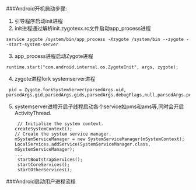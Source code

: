 ###Android开机启动步骤:
1. 引导程序启动init进程
2. init进程通过解析init.zygotexx.rc文件启动app_process进程
```
service zygote /system/bin/app_process -Xzygote /system/bin --zygote --start-system-server
```
3. app_process进程启动Zygote进程
```
runtime.start("com.android.internal.os.ZygoteInit", args, zygote);
```
4. zygote进程fork systemserver进程
```
 pid = Zygote.forkSystemServer(parsedArgs.uid, parsedArgs.gid,parsedArgs.gids,parsedArgs.debugFlags,null,parsedArgs.permittedCapabilities,parsedArgs.effectiveCapabilities);
```
5. systemserver进程开启子线程启动各个service如pms和ams等,同时会开启ActivityThread.

	```
	 // Initialize the system context.
    createSystemContext();
    // Create the system service manager.
    mSystemServiceManager = new SystemServiceManager(mSystemContext);
    LocalServices.addService(SystemServiceManager.class, mSystemServiceManager);
    ...
	 startBootstrapServices();
	 startCoreServices();
	 startOtherServices();
	```


###Android启动用户进程流程
